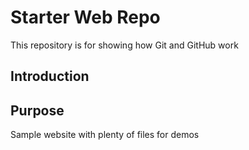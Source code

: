 # Starter Web Repo

This repository is for showing how Git and GitHub work

## Introduction 

## Purpose

Sample website with plenty of files for demos